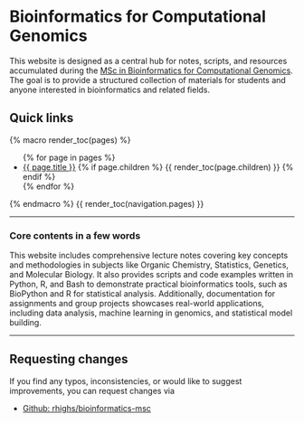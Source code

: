 # Bioinformatics for Computational Genomics

This website is designed as a central hub for notes, scripts, and resources accumulated during the [MSc in Bioinformatics for Computational Genomics](https://www.unimi.it/en/education/master-programme/bioinformatics-computational-genomics). The goal is to provide a structured collection of materials for students and anyone interested in bioinformatics and related fields.

## Quick links

{% macro render_toc(pages) %}
<ul>
{% for page in pages %}
  <li>
    <a href="{{ page.url }}">{{ page.title }}</a>
    {% if page.children %}
      {{ render_toc(page.children) }}
    {% endif %}
  </li>
{% endfor %}
</ul>
{% endmacro %}
{{ render_toc(navigation.pages) }}

---

### Core contents in a few words

This website includes comprehensive lecture notes covering key concepts and methodologies in subjects like Organic Chemistry, Statistics, Genetics, and Molecular Biology.
It also provides scripts and code examples written in Python, R, and Bash to demonstrate practical bioinformatics tools, such as BioPython and R for statistical analysis.
Additionally, documentation for assignments and group projects showcases real-world applications, including data analysis, machine learning in genomics, and statistical model building.

---

## Requesting changes

If you find any typos, inconsistencies, or would like to suggest improvements, you can request changes via

- [Github: rhighs/bioinformatics-msc](https://github.com/rhighs/bioinformatics-msc)